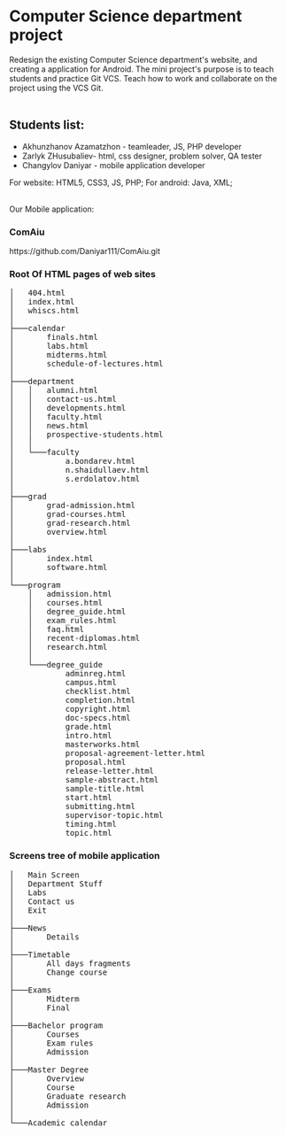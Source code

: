 # Computer Science department project 
Redesign the existing Computer Science department's website, and creating a application for Android. The mini project's purpose is to teach students and practice Git VCS. Teach how to work and collaborate on the project using the VCS Git.<br><br> 
<h2>Students list:</h2> 
<ul>
  <li>Akhunzhanov Azamatzhon - teamleader, JS, PHP developer</li> 
  <li>Zarlyk ZHusubaliev- html, css designer, problem solver, QA tester</li> 
  <li>Changylov Daniyar - mobile application developer</li> 
</ul>

For website: HTML5, CSS3, JS, PHP;
For android: Java, XML;

<br>
Our Mobile application:
<h3>ComAiu</h3>
https://github.com/Daniyar111/ComAiu.git
<h3>Root Of HTML pages of web sites</h3>
<pre>
│   404.html
│   index.html
│   whiscs.html
│
├───calendar
│       finals.html
│       labs.html
│       midterms.html
│       schedule-of-lectures.html
│
├───department
│   │   alumni.html
│   │   contact-us.html
│   │   developments.html
│   │   faculty.html
│   │   news.html
│   │   prospective-students.html
│   │
│   └───faculty
│           a.bondarev.html
│           n.shaidullaev.html
│           s.erdolatov.html
│
├───grad
│       grad-admission.html
│       grad-courses.html
│       grad-research.html
│       overview.html
│
├───labs
│       index.html
│       software.html
│
└───program
    │   admission.html
    │   courses.html
    │   degree_guide.html
    │   exam_rules.html
    │   faq.html
    │   recent-diplomas.html
    │   research.html
    │
    └───degree_guide
            adminreg.html
            campus.html
            checklist.html
            completion.html
            copyright.html
            doc-specs.html
            grade.html
            intro.html
            masterworks.html
            proposal-agreement-letter.html
            proposal.html
            release-letter.html
            sample-abstract.html
            sample-title.html
            start.html
            submitting.html
            supervisor-topic.html
            timing.html
            topic.html
</pre>

<h3>Screens tree of mobile application</h3>
<pre>
│   Main Screen
│   Department Stuff
│   Labs
│   Contact us
│   Exit
│
├───News
│       Details
│
├───Timetable
│       All days fragments
│       Change course
│
├───Exams
│       Midterm
│       Final
│
├───Bachelor program
│       Courses
│       Exam rules
│       Admission
│
├───Master Degree
│       Overview
│       Course
│       Graduate research
│       Admission
│
└───Academic calendar
</pre>
